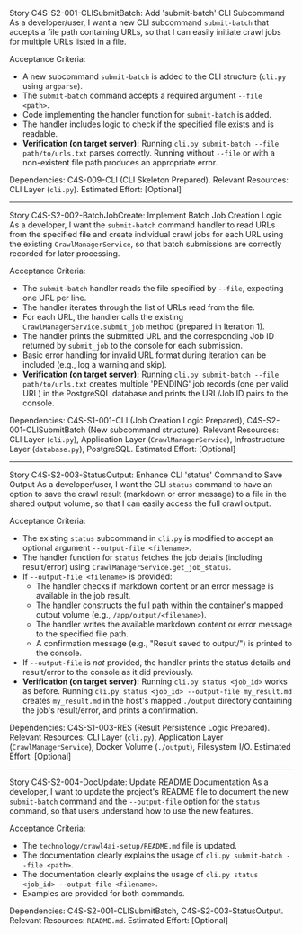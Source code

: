 Story C4S-S2-001-CLISubmitBatch: Add 'submit-batch' CLI Subcommand
As a developer/user, I want a new CLI subcommand `submit-batch` that accepts a file path containing URLs, so that I can easily initiate crawl jobs for multiple URLs listed in a file.

Acceptance Criteria:
- A new subcommand `submit-batch` is added to the CLI structure (`cli.py` using `argparse`).
- The `submit-batch` command accepts a required argument `--file <path>`.
- Code implementing the handler function for `submit-batch` is added.
- The handler includes logic to check if the specified file exists and is readable.
- **Verification (on target server):** Running `cli.py submit-batch --file path/to/urls.txt` parses correctly. Running without `--file` or with a non-existent file path produces an appropriate error.

Dependencies: C4S-009-CLI (CLI Skeleton Prepared).
Relevant Resources: CLI Layer (`cli.py`).
Estimated Effort: [Optional]

---

Story C4S-S2-002-BatchJobCreate: Implement Batch Job Creation Logic
As a developer, I want the `submit-batch` command handler to read URLs from the specified file and create individual crawl jobs for each URL using the existing `CrawlManagerService`, so that batch submissions are correctly recorded for later processing.

Acceptance Criteria:
- The `submit-batch` handler reads the file specified by `--file`, expecting one URL per line.
- The handler iterates through the list of URLs read from the file.
- For each URL, the handler calls the existing `CrawlManagerService.submit_job` method (prepared in Iteration 1).
- The handler prints the submitted URL and the corresponding Job ID returned by `submit_job` to the console for each submission.
- Basic error handling for invalid URL format during iteration can be included (e.g., log a warning and skip).
- **Verification (on target server):** Running `cli.py submit-batch --file path/to/urls.txt` creates multiple 'PENDING' job records (one per valid URL) in the PostgreSQL database and prints the URL/Job ID pairs to the console.

Dependencies: C4S-S1-001-CLI (Job Creation Logic Prepared), C4S-S2-001-CLISubmitBatch (New subcommand structure).
Relevant Resources: CLI Layer (`cli.py`), Application Layer (`CrawlManagerService`), Infrastructure Layer (`database.py`), PostgreSQL.
Estimated Effort: [Optional]

---

Story C4S-S2-003-StatusOutput: Enhance CLI 'status' Command to Save Output
As a developer/user, I want the CLI `status` command to have an option to save the crawl result (markdown or error message) to a file in the shared output volume, so that I can easily access the full crawl output.

Acceptance Criteria:
- The existing `status` subcommand in `cli.py` is modified to accept an optional argument `--output-file <filename>`.
- The handler function for `status` fetches the job details (including result/error) using `CrawlManagerService.get_job_status`.
- If `--output-file <filename>` is provided:
    - The handler checks if markdown content or an error message is available in the job result.
    - The handler constructs the full path within the container's mapped output volume (e.g., `/app/output/<filename>`).
    - The handler writes the available markdown content or error message to the specified file path.
    - A confirmation message (e.g., "Result saved to output/<filename>") is printed to the console.
- If `--output-file` is *not* provided, the handler prints the status details and result/error to the console as it did previously.
- **Verification (on target server):** Running `cli.py status <job_id>` works as before. Running `cli.py status <job_id> --output-file my_result.md` creates `my_result.md` in the host's mapped `./output` directory containing the job's result/error, and prints a confirmation.

Dependencies: C4S-S1-003-RES (Result Persistence Logic Prepared).
Relevant Resources: CLI Layer (`cli.py`), Application Layer (`CrawlManagerService`), Docker Volume (`./output`), Filesystem I/O.
Estimated Effort: [Optional]

---

Story C4S-S2-004-DocUpdate: Update README Documentation
As a developer, I want to update the project's README file to document the new `submit-batch` command and the `--output-file` option for the `status` command, so that users understand how to use the new features.

Acceptance Criteria:
- The `technology/crawl4ai-setup/README.md` file is updated.
- The documentation clearly explains the usage of `cli.py submit-batch --file <path>`.
- The documentation clearly explains the usage of `cli.py status <job_id> --output-file <filename>`.
- Examples are provided for both commands.

Dependencies: C4S-S2-001-CLISubmitBatch, C4S-S2-003-StatusOutput.
Relevant Resources: `README.md`.
Estimated Effort: [Optional] 
